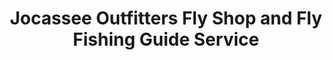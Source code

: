 ---
title: "Jocassee Outfitters Fly Shop and Fly Fishing Guide Service"
url: /salem/jocassee-outfitters-fly-shop-and-fly-fishing-guide-service/
shop: Angeln
---